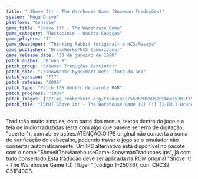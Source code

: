 ```yaml
---
title: " Shove It! - The Warehouse Game (Snowman Traduções)"
system: "Mega Drive"
platform: "Console"
game_title: "Shove It! - The Warehouse Game"
game_category: "Raciocínio - Quebra-Cabeças"
game_players: "1"
game_developer: "Thinking Rabbit (original) e NCS/Masaya"
game_publisher: "DreamWorks/NCS (americana)"
game_release_date: "30 de janeiro de 1990"
patch_author: "Bruno_X"
patch_group: "Snowman Traduções (extinto)"
patch_site: "//snowmanbr.hypermart.net/ (fora do ar)"
patch_version: "???"
patch_release: "2000"
patch_type: "Patch IPS dentro de pacote RAR"
patch_progress: "100%"
patch_images: ["//img.romhackers.org/traducoes/%5BSMD%5D%20Shove%20It!%20-%20The%20Warehouse%20Game%20-%20Snowman%20Traducoes%20-%201.png","//img.romhackers.org/traducoes/%5BSMD%5D%20Shove%20It!%20-%20The%20Warehouse%20Game%20-%20Snowman%20Traducoes%20-%202.png","//img.romhackers.org/traducoes/%5BSMD%5D%20Shove%20It!%20-%20The%20Warehouse%20Game%20-%20Snowman%20Traducoes%20-%203.png"]
patch_file: "[SMD] Shove It! - The Warehouse Game (U) [!] [I-BR T-Bruno_X G-Snowman Traducoes A-2000].rar"
---
```

Tradução muito simples, com parte dos menus, textos dentro do jogo e a tela de início traduzidas (esta com algo que parece ser erro de digitação, "aperter"), com abreviações.ATENÇÃO:O IPS original não conserta a soma de verificação do cabeçalho, podendo travar o jogo se o emulador não consertar automaticamente. Um IPS alternativo está disponível no pacote com o nome "ShoveItTheWarehouseGame-SnowmanTraducoes.ips", já com tudo consertado.Esta tradução deve ser aplicada na ROM original "Shove It! - The Warehouse Game (U) [!].gen" (código T-25036), com CRC32 C51F40CB.